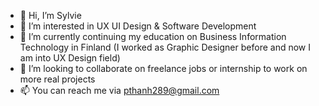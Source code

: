- 👋 Hi, I’m Sylvie
- 👀 I’m interested in UX UI Design & Software Development
- 🌱 I’m currently continuing my education on Business Information Technology in Finland (I worked as Graphic Designer before and now I am into UX Design field)
- 💞️ I’m looking to collaborate on freelance jobs or internship to work on more real projects
- 📫 You can reach me via pthanh289@gmail.com

<!---
pthanhvu/pthanhvu is a ✨ special ✨ repository because its `README.md` (this file) appears on your GitHub profile.
You can click the Preview link to take a look at your changes.
--->
